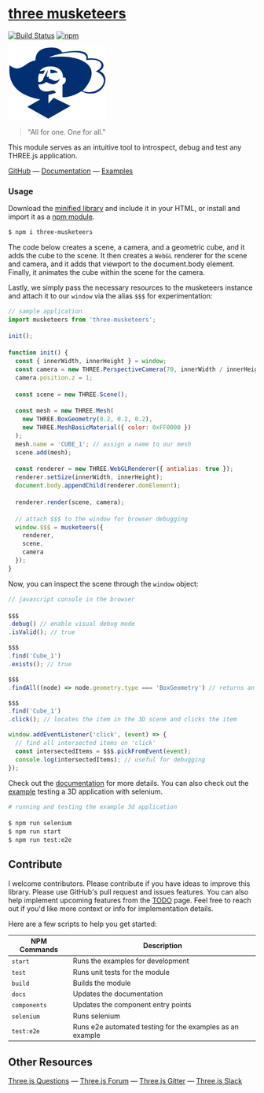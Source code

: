 # [three musketeers](https://webgl.github.io/three-musketeers)
[![Build Status](https://travis-ci.org/webgl/three-musketeers.svg?branch=master)](https://travis-ci.org/webgl/three-musketeers)
[![npm](https://img.shields.io/npm/v/three-musketeers.svg)](https://www.npmjs.com/package/three-musketeers)

<img width=200 src="https://raw.githubusercontent.com/webgl/three-musketeers/master/public/logo.png" />

> "All for one. One for all."

This module serves as an intuitive tool to introspect, debug and test any THREE.js application.

[GitHub](https://github.com/webgl/three-musketeers) &mdash;
[Documentation](https://webgl.github.io/three-musketeers) &mdash;
[Examples](https://github.com/webgl/three-musketeers/tree/master/src/__example__)

### Usage ###

Download the [minified library](https://github.com/webgl/three-musketeers/blob/master/build/three-musketeers.min.js) and include it in your HTML, or install and import it as a [npm module](https://www.npmjs.com/package/three-musketeers).

```bash
$ npm i three-musketeers
```

The code below creates a scene, a camera, and a geometric cube, and it adds the cube to the scene. It then creates a `WebGL` renderer for the scene and camera, and it adds that viewport to the document.body element. Finally, it animates the cube within the scene for the camera.

Lastly, we simply pass the necessary resources to the musketeers instance and attach it to our `window` via the alias `$$$` for experimentation:

```javascript
// sample application
import musketeers from 'three-musketeers';

init();

function init() {
  const { innerWidth, innerHeight } = window;
  const camera = new THREE.PerspectiveCamera(70, innerWidth / innerHeight, 0.01, 10);
  camera.position.z = 1;

  const scene = new THREE.Scene();

  const mesh = new THREE.Mesh(
    new THREE.BoxGeometry(0.2, 0.2, 0.2),
    new THREE.MeshBasicMaterial({ color: 0xFF0000 })
  );
  mesh.name = 'CUBE_1'; // assign a name to our mesh
  scene.add(mesh);

  const renderer = new THREE.WebGLRenderer({ antialias: true });
  renderer.setSize(innerWidth, innerHeight);
  document.body.appendChild(renderer.domElement);

  renderer.render(scene, camera);

  // attach $$$ to the window for browser debugging
  window.$$$ = musketeers({
    renderer,
    scene,
    camera
  });
}
```

Now, you can inspect the scene through the `window` object:

```javascript
// javascript console in the browser

$$$
.debug() // enable visual debug mode
.isValid(); // true
```

```javascript
$$$
.find('Cube_1')
.exists(); // true
```

```javascript
$$$
.findAll((node) => node.geometry.type === 'BoxGeometry') // returns an array of items of this type
```

```javascript
$$$
.find('Cube_1')
.click(); // locates the item in the 3D scene and clicks the item
```

```javascript
window.addEventListener('click', (event) => {
  // find all intersected items on 'click'
  const intersectedItems = $$$.pickFromEvent(event);
  console.log(intersectedItems); // useful for debugging
});
```
Check out the [documentation](https://webgl.github.io/three-musketeers) for more details. You can also check out the [example](https://github.com/webgl/three-musketeers/tree/master/src/__example__) testing a 3D application with selenium.

```bash
# running and testing the example 3d application

$ npm run selenium
$ npm run start
$ npm run test:e2e
```

## Contribute
I welcome contributors. Please contribute if you have ideas to improve this library. Please use GitHub's pull request and issues features. You can also help implement upcoming features from the [TODO](https://github.com/webgl/three-musketeers/blob/master/TODOS.md) page. Feel free to reach out if you'd like more context or info for implementation details.

Here are a few scripts to help you get started:

| NPM Commands | Description                                               |
| ------------ | --------------------------------------------------------- |
| `start`      | Runs the examples for development                         |
| `test`       | Runs unit tests for the module                            |
| `build`      | Builds the module                                         |
| `docs`       | Updates the documentation                                 |
| `components` | Updates the component entry points                        |
| `selenium`   | Runs selenium                                             |
| `test:e2e`   | Runs e2e automated testing for the examples as an example |

## Other Resources

[Three.js Questions](http://stackoverflow.com/questions/tagged/three.js) &mdash;
[Three.js Forum](https://discourse.threejs.org/) &mdash;
[Three.js Gitter](https://gitter.im/mrdoob/three.js) &mdash;
[Three.js Slack](https://threejs-slack.herokuapp.com/)